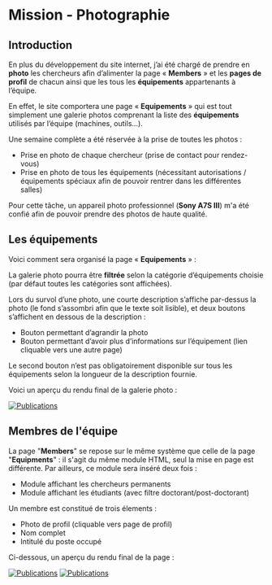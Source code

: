 # Mission - Photographie

## Introduction

En plus du développement du site internet, j’ai été chargé de prendre en **photo** les chercheurs afin d’alimenter la page « **Members** » et les **pages de profil** de chacun ainsi que les tous les **équipements** appartenants à l’équipe.

En effet, le site comportera une page « **Equipements** » qui est tout simplement une galerie photos comprenant la liste des **équipements** utilisés par l’équipe (machines, outils…).

Une semaine complète a été réservée à la prise de toutes les photos :

- Prise en photo de chaque chercheur (prise de contact pour rendez-vous)
- Prise en photo de tous les équipements (nécessitant autorisations / équipements spéciaux afin de pouvoir rentrer dans les différentes salles)

Pour cette tâche, un appareil photo professionnel (**Sony A7S III**) m'a été confié afin de pouvoir prendre des photos de haute qualité.

## Les équipements

Voici comment sera organisé la page « **Equipements** » :

La galerie photo pourra être **filtrée** selon la catégorie d’équipements choisie (par défaut toutes les catégories sont affichées).

Lors du survol d’une photo, une courte description s’affiche par-dessus la photo (le fond s’assombri afin que le texte soit lisible), et deux boutons s’affichent en dessous de la description :

- Bouton permettant d’agrandir la photo
- Bouton permettant d’avoir plus d’informations sur l’équipement (lien cliquable vers une autre page)

Le second bouton n’est pas obligatoirement disponible sur tous les équipements selon la longueur de la description fournie.

Voici un aperçu du rendu final de la galerie photo :

[![Publications](/assets/img/equipments.png)](/assets/img/equipments.png)

## Membres de l'équipe

La page "**Members**" se repose sur le même système que celle de la page "**Equipments**" : il s'agit du même module HTML, seul la mise en page est différente. Par ailleurs, ce module sera inséré deux fois :

- Module affichant les chercheurs permanents
- Module affichant les étudiants (avec filtre doctorant/post-doctorant)

Un membre est constitué de trois élements :

- Photo de profil (cliquable vers page de profil)
- Nom complet
- Intitulé du poste occupé

Ci-dessous, un aperçu du rendu final de la page :

[![Publications](/assets/img/members-1.png)](/assets/img/members-1.png)
[![Publications](/assets/img/members-2.png)](/assets/img/members-2.png)
